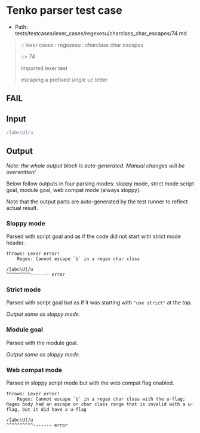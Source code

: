 # Tenko parser test case

- Path: tests/testcases/lexer_cases/regexesu/charclass_char_escapes/74.md

> :: lexer cases : regexesu : charclass char escapes
>
> ::> 74
>
> Imported lexer test
>
> escaping a prefixed single uc letter

## FAIL

## Input

`````js
/[abc\U]/u
`````

## Output

_Note: the whole output block is auto-generated. Manual changes will be overwritten!_

Below follow outputs in four parsing modes: sloppy mode, strict mode script goal, module goal, web compat mode (always sloppy).

Note that the output parts are auto-generated by the test runner to reflect actual result.

### Sloppy mode

Parsed with script goal and as if the code did not start with strict mode header.

`````
throws: Lexer error!
    Regex: Cannot escape `U` in a regex char class

/[abc\U]/u
^^^^^^^^^------- error
`````

### Strict mode

Parsed with script goal but as if it was starting with `"use strict"` at the top.

_Output same as sloppy mode._

### Module goal

Parsed with the module goal.

_Output same as sloppy mode._

### Web compat mode

Parsed in sloppy script mode but with the web compat flag enabled.

`````
throws: Lexer error!
    Regex: Cannot escape `U` in a regex char class with the u-flag; Regex body had an escape or char class range that is invalid with a u-flag, but it did have a u-flag

/[abc\U]/u
^^^^^^^^^^------- error
`````

